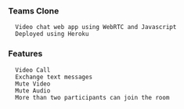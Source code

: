 ### Teams Clone

      Video chat web app using WebRTC and Javascript
      Deployed using Heroku


### Features
      Video Call
      Exchange text messages
      Mute Video
      Mute Audio
      More than two participants can join the room
